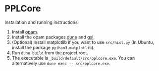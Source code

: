 # PPLCore

Installation and running instructions:
1. Install [opam](https://opam.ocaml.org/).
2. Install the opam packages [dune](https://opam.ocaml.org/packages/dune/) and
   [gsl](https://opam.ocaml.org/packages/gsl/).
3. (Optional) Install matplotlib if you want to use `src/hist.py` (In Ubuntu, install the package `python3-matplotlib`).
3. Run `dune build` from the project root.
4. The executable is `_build/default/src/pplcore.exe`. You can alternatively use `dune
   exec -- src/pplcore.exe`.
